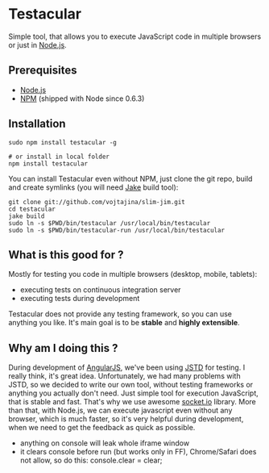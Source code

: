 # Testacular

Simple tool, that allows you to execute JavaScript code in multiple browsers or just in [Node.js].


## Prerequisites

* [Node.js]
* [NPM] (shipped with Node since 0.6.3)


## Installation

    sudo npm install testacular -g

    # or install in local folder
    npm install testacular

You can install Testacular even without NPM, just clone the git repo, build and create symlinks (you will need [Jake] build tool):

    git clone git://github.com/vojtajina/slim-jim.git
    cd testacular
    jake build
    sudo ln -s $PWD/bin/testacular /usr/local/bin/testacular
    sudo ln -s $PWD/bin/testacular-run /usr/local/bin/testacular


## What is this good for ?

Mostly for testing you code in multiple browsers (desktop, mobile, tablets):

* executing tests on continuous integration server
* executing tests during development

Testacular does not provide any testing framework, so you can use anything you like. It's main goal is to be **stable** and **highly extensible**.


## Why am I doing this ?

During development of [AngularJS], we've been using [JSTD] for testing. I really think, it's great idea. Unfortunately, we had many problems with JSTD, so we decided to write our own tool, without testing frameworks or anything you actually don't need. Just simple tool for execution JavaScript, that is stable and fast. That's why we use awesome [socket.io] library. More than that, with Node.js, we can execute javascript even without any browser, which is much faster, so it's very helpful during development, when we need to get the feedback as quick as possible.



- anything on console will leak whole iframe window
- it clears console before run (but works only in FF), Chrome/Safari does not allow, so do this:
console.clear = clear;


[AngularJS]: http://angularjs.org/
[JSTD]: http://code.google.com/p/js-test-driver/
[socket.io]: http://socket.io/
[Node.js]: http://nodejs.org/
[NPM]: http://npmjs.org/
[Jake]: https://github.com/mde/jake
